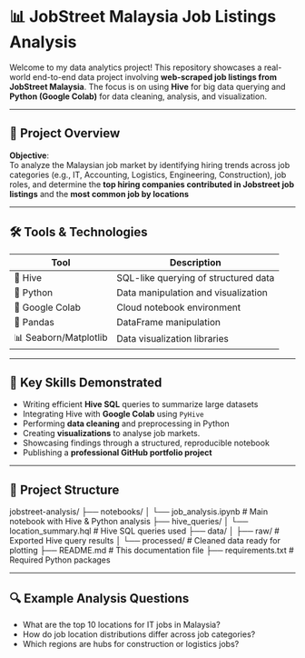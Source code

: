 # 📊 JobStreet Malaysia Job Listings Analysis

Welcome to my data analytics project! This repository showcases a real-world end-to-end data project involving **web-scraped job listings from JobStreet Malaysia**. The focus is on using **Hive** for big data querying and **Python (Google Colab)** for data cleaning, analysis, and visualization.

---

## 📌 Project Overview

**Objective**:  
To analyze the Malaysian job market by identifying hiring trends across job categories (e.g., IT, Accounting, Logistics, Engineering, Construction), job roles, and determine the **top hiring companies contributed in Jobstreet job listings** and the **most common job by locations** 

---

## 🛠️ Tools & Technologies

| Tool        | Description                                 |
|-------------|---------------------------------------------|
| 🐘 Hive     | SQL-like querying of structured data        |
| 🐍 Python   | Data manipulation and visualization         |
| 📓 Google Colab | Cloud notebook environment              |
| 🐼 Pandas   | DataFrame manipulation                      |
| 📊 Seaborn/Matplotlib | Data visualization libraries     |

---

## 🧠 Key Skills Demonstrated

- Writing efficient **Hive SQL** queries to summarize large datasets
- Integrating Hive with **Google Colab** using `PyHive`
- Performing **data cleaning** and preprocessing in Python
- Creating **visualizations** to analyse job markets. 
- Showcasing findings through a structured, reproducible notebook
- Publishing a **professional GitHub portfolio project**

---

## 📁 Project Structure

jobstreet-analysis/
├── notebooks/
│ └── job_analysis.ipynb # Main notebook with Hive & Python analysis
├── hive_queries/
│ └── location_summary.hql # Hive SQL queries used
├── data/
│ ├── raw/ # Exported Hive query results
│ └── processed/ # Cleaned data ready for plotting
├── README.md # This documentation file
├── requirements.txt # Required Python packages

---

## 🔍 Example Analysis Questions

- What are the top 10 locations for IT jobs in Malaysia?
- How do job location distributions differ across job categories?
- Which regions are hubs for construction or logistics jobs?



